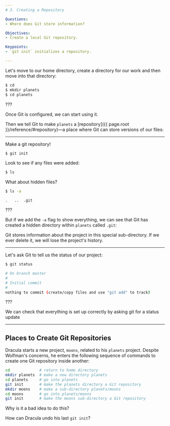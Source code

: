 ```yaml
---
# 3. Creating a Repository

Questions:
- Where does Git store information?

Objectives:
- Create a local Git repository.

Keypoints:
- `git init` initializes a repository.

---
```


Let's move to our home directory, create a directory for our work and then move into that directory:

```bash
$ cd
$ mkdir planets
$ cd planets
```

???

Once Git is configured,
we can start using it.

Then we tell Git to make `planets` a [repository]({{ page.root }}/reference/#repository)—a place where
Git can store versions of our files:

---

Make a git repository!

```bash
$ git init
```

Look to see if any files were added:

```bash
$ ls
```
What about hidden files?

```bash
$ ls -a
```

```
.	..	.git
```

???

But if we add the `-a` flag to show everything,
we can see that Git has created a hidden directory within `planets` called `.git`:

Git stores information about the project in this special sub-directory.
If we ever delete it,
we will lose the project's history.

---

Let's ask Git to tell us the status of our project:

```bash
$ git status
```

```bash
# On branch master
#
# Initial commit
#
nothing to commit (create/copy files and use "git add" to track)
```

???

We can check that everything is set up correctly
by asking git for a status update

---

## Places to Create Git Repositories

Dracula starts a new project, `moons`, related to his `planets` project.
Despite Wolfman's concerns, he enters the following sequence of commands to
create one Git repository inside another:

```bash
cd             # return to home directory
mkdir planets  # make a new directory planets
cd planets     # go into planets
git init       # make the planets directory a Git repository
mkdir moons    # make a sub-directory planets/moons
cd moons       # go into planets/moons
git init       # make the moons sub-directory a Git repository
```

Why is it a bad idea to do this?

How can Dracula undo his last `git init`?



